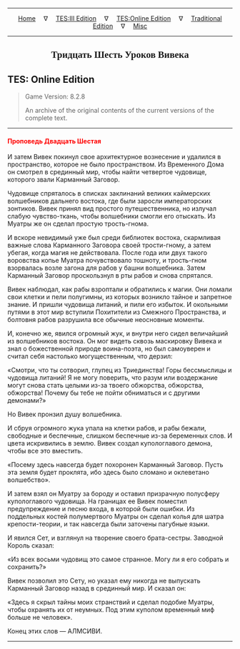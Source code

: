 
---

<!-- Jekyll Page Links -->

<center>
<a href="../../../../index.html">Home</a>
&emsp;&nabla;&emsp;
<a href="../../../index-tes3.html">TES:III Edition</a>
&emsp;&nabla;&emsp;
<a href="../../../index-teso.html">TES:Online Edition</a>
&emsp;&nabla;&emsp;
<a href="../../../index-traditional.html">Traditional Edition</a>
&emsp;&nabla;&emsp;
<a href="../../../index-misc.html">Misc</a>
</center>

<!-- Markdown Body Below: -->

---

<center>
<h2><span style="font-family:Georgia">Тридцать Шесть Уроков Вивека</span></h2>
</center>

## TES: Online Edition

> Game Version: 8.2.8
>
> An archive of the original contents of the current versions of the complete text.

---

#### <span style="color:red">Проповедь Двадцать Шестая</span>

И затем Вивек покинул свое архитектурное вознесение и удалился в пространство, которое не было пространством. Из Временного Дома он смотрел в срединный мир, чтобы найти четвертое чудовище, которого звали Карманный Заговор.

Чудовище спряталось в списках заклинаний великих каймерских волшебников дальнего востока, где были заросли императорских зонтиков. Вивек принял вид простого путешественника, но излучал слабую чувство-ткань, чтобы волшебники смогли его отыскать. Из Муатры же он сделал простую трость-гнома.

И вскоре невидимый уже был среди библиотек востока, скармливая важные слова Карманного Заговора своей трости-гному, а затем убегая, когда магия не действовала. После года или двух такого воровства копье Муатра почувствовало тошноту, и трость-гном взорвалась возле загона для рабов у башни волшебника. Затем Карманный Заговор проскользнул в рты рабов и снова спрятался.

Вивек наблюдал, как рабы взроптали и обратились к магии. Они ломали свои клетки и пели полугимны, из которых возникло тайное и запретное знание. И пришли чудовища литаний, и пили его избыток. И окольными путями в этот мир вступили Похитители из Смежного Пространства, и болтовня рабов разрушила все обычные неосновные моменты.

И, конечно же, явился огромный жук, и внутри него сидел величайший из волшебников востока. Он мог видеть сквозь маскировку Вивека и знал о божественной природе воина-поэта, но был самоуверен и считал себя настолько могущественным, что дерзил:

«Смотри, что ты сотворил, глупец из Триединства! Горы бессмыслицы и чудовища литаний! Я не могу поверить, что разум или воздержание могут снова стать целыми из-за твоего обжорства, обжорства, обжорства! Почему бы тебе не пойти обниматься и с другими демонами?»

Но Вивек пронзил душу волшебника.

И сбруя огромного жука упала на клетки рабов, и рабы бежали, свободные и беспечные, слишком беспечные из-за беременных слов. И цвета искривились в землю. Вивек создал купологлавого демона, чтобы все это вместить.

«Посему здесь навсегда будет похоронен Карманный Заговор. Пусть эта земля будет проклята, ибо здесь было сломано и оклеветано волшебство».

И затем взял он Муатру за бороду и оставил призрачную полусферу купологлавого чудовища. На границах ее Вивек поместил предупреждение и песню входа, в которой были ошибки. Из поддельных костей полумертвого Муатры он сделал колья для шатра крепости-теории, и так навсегда были заточены пагубные языки.

И явился Сет, и взглянул на творение своего брата-сестры. Заводной Король сказал:

«Из всех восьми чудовищ это самое странное. Могу ли я его собрать и сохранить?»

Вивек позволил это Сету, но указал ему никогда не выпускать Карманный Заговор назад в срединный мир. И сказал он:

«Здесь я скрыл тайны моих странствий и сделал подобие Муатры, чтобы охранять их от неумных. Под этим куполом временный миф больше не человек».

Конец этих слов — АЛМСИВИ.

---
